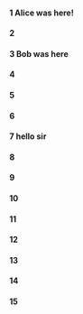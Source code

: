 #### 1 Alice was here!
#### 2
#### 3 Bob was here
#### 4
#### 5
#### 6
#### 7 hello sir
#### 8
#### 9
#### 10
#### 11
#### 12
#### 13
#### 14
#### 15
